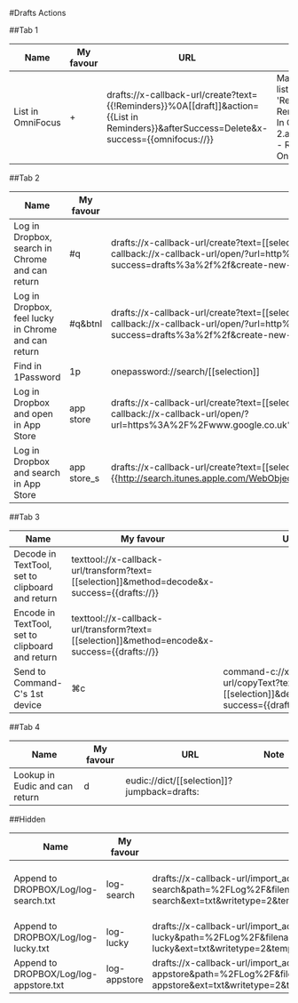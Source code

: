 #Drafts Actions

##Tab 1

Name | My favour | URL | Note
-- | -- | -- | --
List in OmniFocus | + | drafts://x-callback-url/create?text={{!Reminders}}%0A[[draft]]&action={{List in Reminders}}&afterSuccess=Delete&x-success={{omnifocus://}} | Make sure: a list called 'Reminders' in Reminders.app; In OmniFocus 2.app, Settings - Reminders - On

##Tab 2

Name | My favour | URL | Note
-- | -- | -- | --
Log in Dropbox, search in Chrome and can return | #q | drafts://x-callback-url/create?text=[[selection]]&action={{log-search}}&afterSuccess=Delete&x-success={{googlechrome-x-callback://x-callback-url/open/?url=http%3a%2f%2fwww.google.com%2f%23q%3d[[draft]]&x-source=Drafts&x-success=drafts%3a%2f%2f&create-new-tab}} | Make sure: Set up 'log-search' action
Log in Dropbox, feel lucky in Chrome and can return | #q&btnI | drafts://x-callback-url/create?text=[[selection]]&action={{log-lucky}}&afterSuccess=Delete&x-success={{googlechrome-x-callback://x-callback-url/open/?url=http%3a%2f%2fwww.google.com%2f%23q%3d[[selection]]%26btnI&x-source=Drafts&x-success=drafts%3a%2f%2f&create-new-tab}} | Make sure: Set up 'log-lucky' action
Find in 1Password | 1p | onepassword://search/[[selection]] |
Log in Dropbox and open in App Store | app store | drafts://x-callback-url/create?text=[[selection]]&action={{log-appstore}}&afterSuccess=Delete&x-success={{googlechrome-x-callback://x-callback-url/open/?url=https%3A%2F%2Fwww.google.co.uk%2F%23q%3Don%2Bthe%2BApp%2BStore%2Bon%2BiTunes%2B[[selection]]%26btnI}} | Make sure: Set up 'log-appstore' action
Log in Dropbox and search in App Store | app store_s | drafts://x-callback-url/create?text=[[selection]]&action={{log-appstore}}&afterSuccess=Delete&x-success={{http://search.itunes.apple.com/WebObjects/MZSearch.woa/wa/search?media=software&term=[[selection]]}} | Make sure: Set up 'log-appstore' action

##Tab 3

Name | My favour | URL | Note
-- | -- | -- | --
Decode in TextTool, set to clipboard and return | texttool://x-callback-url/transform?text=[[selection]]&method=decode&x-success={{drafts://}} | 
Encode in TextTool, set to clipboard and return | texttool://x-callback-url/transform?text=[[selection]]&method=encode&x-success={{drafts://}} | 
Send to Command-C's 1st device | ⌘c | command-c://x-callback-url/copyText?text=[[selection]]&deviceIndex=0&x-success={{drafts://}} | Note: set up Command-C *properly*

##Tab 4

Name | My favour | URL | Note
-- | -- | -- | --
Lookup in Eudic and can return | d | eudic://dict/[[selection]]?jumpback=drafts: | 

##Hidden

Name | My favour | Import URL | Note
-- | -- | -- | --
Append to DROPBOX/Log/log-search.txt | log-search | drafts://x-callback-url/import_action?type=dropbox&name=log-search&path=%2FLog%2F&filenametype=2&filename=log-search&ext=txt&writetype=2&template=%5B%5Btime%5D%5D%20%5B%5Bdraft%5D%5D | Make sure: link Drafts.app to Dropbox
Append to DROPBOX/Log/log-lucky.txt | log-lucky | drafts://x-callback-url/import_action?type=dropbox&name=log-lucky&path=%2FLog%2F&filenametype=2&filename=log-lucky&ext=txt&writetype=2&template=%5B%5Btime%5D%5D%20%5B%5Bdraft%5D%5D | 
Append to DROPBOX/Log/log-appstore.txt | log-appstore | drafts://x-callback-url/import_action?type=dropbox&name=log-appstore&path=%2FLog%2F&filenametype=2&filename=log-appstore&ext=txt&writetype=2&template=%5B%5Btime%5D%5D%20%5B%5Bdraft%5D%5D | 
